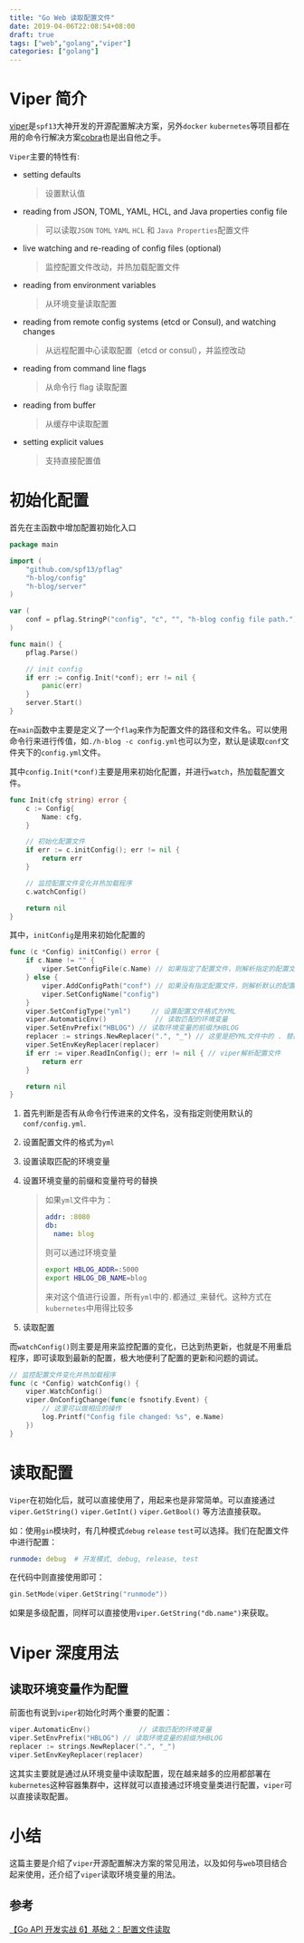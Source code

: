 ```yaml
---
title: "Go Web 读取配置文件"
date: 2019-04-06T22:08:54+08:00
draft: true
tags: ["web","golang","viper"]
categories: ["golang"]
---
```


# Viper 简介

[viper](https://github.com/spf13/viper)是``spf13``大神开发的开源配置解决方案，另外``docker`` ``kubernetes``等项目都在用的命令行解决方案[cobra](https://github.com/spf13/cobra)也是出自他之手。

``Viper``主要的特性有:

* setting defaults 

  > 设置默认值

* reading from JSON, TOML, YAML, HCL, and Java properties config file

  > 可以读取``JSON`` ``TOML`` ``YAML`` ``HCL`` 和 ``Java Properties``配置文件

* live watching and re-reading of config files (optional)

  > 监控配置文件改动，并热加载配置文件

* reading from environment variables

  > 从环境变量读取配置

* reading from remote config systems (etcd or Consul), and watching changes

  > 从远程配置中心读取配置（etcd or consul），并监控改动

* reading from command line flags

  > 从命令行 flag 读取配置

* reading from buffer

  > 从缓存中读取配置

* setting explicit values

  > 支持直接配置值

# 初始化配置

首先在主函数中增加配置初始化入口

```go
package main

import (
	"github.com/spf13/pflag"
	"h-blog/config"
	"h-blog/server"
)

var (
	conf = pflag.StringP("config", "c", "", "h-blog config file path.")
)

func main() {
	pflag.Parse()

	// init config
	if err := config.Init(*conf); err != nil {
		panic(err)
	}
	server.Start()
}

```

在``main``函数中主要是定义了一个``flag``来作为配置文件的路径和文件名。可以使用命令行来进行传值，如``./h-blog -c config.yml``也可以为空，默认是读取``conf``文件夹下的``config.yml``文件。

其中``config.Init(*conf)``主要是用来初始化配置，并进行``watch``，热加载配置文件。

```go
func Init(cfg string) error {
	c := Config{
		Name: cfg,
	}

	// 初始化配置文件
	if err := c.initConfig(); err != nil {
		return err
	}

	// 监控配置文件变化并热加载程序
	c.watchConfig()

	return nil
}
```

其中，``initConfig``是用来初始化配置的

```go
func (c *Config) initConfig() error {
	if c.Name != "" {
		viper.SetConfigFile(c.Name) // 如果指定了配置文件，则解析指定的配置文件
	} else {
		viper.AddConfigPath("conf") // 如果没有指定配置文件，则解析默认的配置文件
		viper.SetConfigName("config")
	}
	viper.SetConfigType("yml")     // 设置配置文件格式为YML
	viper.AutomaticEnv()            // 读取匹配的环境变量
	viper.SetEnvPrefix("HBLOG") // 读取环境变量的前缀为HBLOG
	replacer := strings.NewReplacer(".", "_") // 这里是把YML文件中的 . 替换成环境变量中的 _ 
	viper.SetEnvKeyReplacer(replacer)
	if err := viper.ReadInConfig(); err != nil { // viper解析配置文件
		return err
	}

	return nil
}
```

1. 首先判断是否有从命令行传进来的文件名，没有指定则使用默认的``conf/config.yml``.

2. 设置配置文件的格式为``yml``

3. 设置读取匹配的环境变量

4. 设置环境变量的前缀和变量符号的替换

   > 如果``yml``文件中为：
   >
   > ```yml
   > addr: :8080
   > db:
   >   name: blog
   > ```
   >
   > 则可以通过环境变量
   >
   > ```bash
   > export HBLOG_ADDR=:5000
   > export HBLOG_DB_NAME=blog
   > ```
   >
   > 来对这个值进行设置，所有``yml``中的``.``都通过``_``来替代。这种方式在``kubernetes``中用得比较多

5. 读取配置

而``watchConfig()``则主要是用来监控配置的变化，已达到热更新，也就是不用重启程序，即可读取到最新的配置，极大地便利了配置的更新和问题的调试。

```go
// 监控配置文件变化并热加载程序
func (c *Config) watchConfig() {
	viper.WatchConfig()
	viper.OnConfigChange(func(e fsnotify.Event) {
        // 这里可以做相应的操作
		log.Printf("Config file changed: %s", e.Name)
	})
}
```

# 读取配置

``Viper``在初始化后，就可以直接使用了，用起来也是非常简单。可以直接通过``viper.GetString()`` ``viper.GetInt()`` ``viper.GetBool()`` 等方法直接获取。

如：使用``gin``模块时，有几种模式``debug`` ``release`` ``test``可以选择。我们在配置文件中进行配置：

```yml
runmode: debug	# 开发模式, debug, release, test
```

在代码中则直接使用即可：

```go
gin.SetMode(viper.GetString("runmode"))
```

如果是多级配置，同样可以直接使用``viper.GetString("db.name")``来获取。

# Viper 深度用法

## 读取环境变量作为配置

前面也有说到``viper``初始化时两个重要的配置：

```go
viper.AutomaticEnv()            // 读取匹配的环境变量
viper.SetEnvPrefix("HBLOG") // 读取环境变量的前缀为HBLOG
replacer := strings.NewReplacer(".", "_")
viper.SetEnvKeyReplacer(replacer)
```

这其实主要就是通过从环境变量中读取配置，现在越来越多的应用都部署在``kubernetes``这种容器集群中，这样就可以直接通过环境变量类进行配置，``viper``可以直接读取配置。

# 小结

这篇主要是介绍了``viper``开源配置解决方案的常见用法，以及如何与``web``项目结合起来使用，还介绍了``viper``读取环境变量的用法。

## 参考

[【Go API 开发实战 6】基础 2：配置文件读取](https://mp.weixin.qq.com/s?__biz=MjM5ODYwMjI2MA==&mid=2649741516&idx=7&sn=6119fd491a0397c25b4aad05e70d64fa&chksm=bed34bb789a4c2a1906602332c0959f2084849bb2ef9f6876cb0a12fb7b923bd0ba52a2b62be&mpshare=1&scene=1&srcid=#rd)